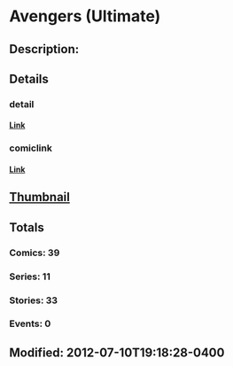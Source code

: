 # Avengers (Ultimate)
## Description: 
## Details
### detail
#### [Link](http://marvel.com/characters/68/avengers?utm_campaign=apiRef&utm_source=225578a89fc76f3d20fbffda5d17a88d)
### comiclink
#### [Link](http://marvel.com/comics/characters/1015239/avengers_ultimate?utm_campaign=apiRef&utm_source=225578a89fc76f3d20fbffda5d17a88d)
## [Thumbnail](http://i.annihil.us/u/prod/marvel/i/mg/b/40/image_not_available.jpg)
## Totals
### Comics: 39
### Series: 11
### Stories: 33
### Events: 0
## Modified: 2012-07-10T19:18:28-0400